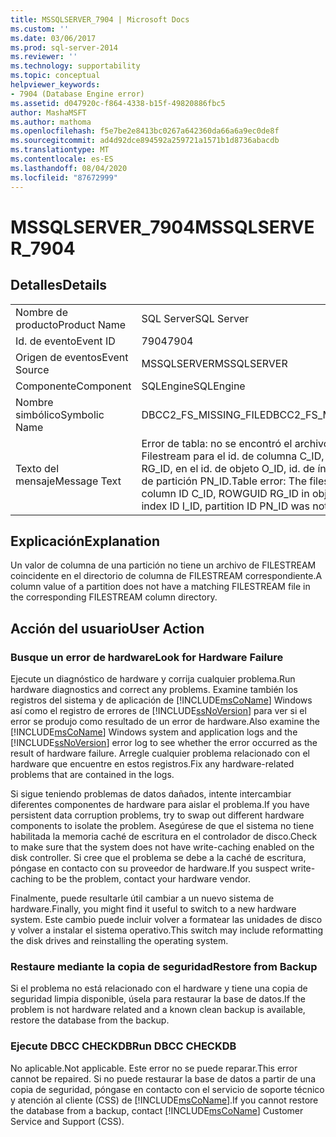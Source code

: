 ```yaml
---
title: MSSQLSERVER_7904 | Microsoft Docs
ms.custom: ''
ms.date: 03/06/2017
ms.prod: sql-server-2014
ms.reviewer: ''
ms.technology: supportability
ms.topic: conceptual
helpviewer_keywords:
- 7904 (Database Engine error)
ms.assetid: d047920c-f864-4338-b15f-49820886fbc5
author: MashaMSFT
ms.author: mathoma
ms.openlocfilehash: f5e7be2e8413bc0267a642360da66a6a9ec0de8f
ms.sourcegitcommit: ad4d92dce894592a259721a1571b1d8736abacdb
ms.translationtype: MT
ms.contentlocale: es-ES
ms.lasthandoff: 08/04/2020
ms.locfileid: "87672999"
---
```

# <a name="mssqlserver_7904"></a><span data-ttu-id="3412a-102">MSSQLSERVER_7904</span><span class="sxs-lookup"><span data-stu-id="3412a-102">MSSQLSERVER_7904</span></span>
    
## <a name="details"></a><span data-ttu-id="3412a-103">Detalles</span><span class="sxs-lookup"><span data-stu-id="3412a-103">Details</span></span>  
  
|||  
|-|-|  
|<span data-ttu-id="3412a-104">Nombre de producto</span><span class="sxs-lookup"><span data-stu-id="3412a-104">Product Name</span></span>|<span data-ttu-id="3412a-105">SQL Server</span><span class="sxs-lookup"><span data-stu-id="3412a-105">SQL Server</span></span>|  
|<span data-ttu-id="3412a-106">Id. de evento</span><span class="sxs-lookup"><span data-stu-id="3412a-106">Event ID</span></span>|<span data-ttu-id="3412a-107">7904</span><span class="sxs-lookup"><span data-stu-id="3412a-107">7904</span></span>|  
|<span data-ttu-id="3412a-108">Origen de eventos</span><span class="sxs-lookup"><span data-stu-id="3412a-108">Event Source</span></span>|<span data-ttu-id="3412a-109">MSSQLSERVER</span><span class="sxs-lookup"><span data-stu-id="3412a-109">MSSQLSERVER</span></span>|  
|<span data-ttu-id="3412a-110">Componente</span><span class="sxs-lookup"><span data-stu-id="3412a-110">Component</span></span>|<span data-ttu-id="3412a-111">SQLEngine</span><span class="sxs-lookup"><span data-stu-id="3412a-111">SQLEngine</span></span>|  
|<span data-ttu-id="3412a-112">Nombre simbólico</span><span class="sxs-lookup"><span data-stu-id="3412a-112">Symbolic Name</span></span>|<span data-ttu-id="3412a-113">DBCC2_FS_MISSING_FILE</span><span class="sxs-lookup"><span data-stu-id="3412a-113">DBCC2_FS_MISSING_FILE</span></span>|  
|<span data-ttu-id="3412a-114">Texto del mensaje</span><span class="sxs-lookup"><span data-stu-id="3412a-114">Message Text</span></span>|<span data-ttu-id="3412a-115">Error de tabla: no se encontró el archivo de Filestream para el id. de columna C_ID, ROWGUID RG_ID, en el id. de objeto O_ID, id. de índice I_ID, id. de partición PN_ID.</span><span class="sxs-lookup"><span data-stu-id="3412a-115">Table error: The filestream file for column ID C_ID, ROWGUID RG_ID in object ID O_ID, index ID I_ID, partition ID PN_ID was not found.</span></span>|  
  
## <a name="explanation"></a><span data-ttu-id="3412a-116">Explicación</span><span class="sxs-lookup"><span data-stu-id="3412a-116">Explanation</span></span>  
 <span data-ttu-id="3412a-117">Un valor de columna de una partición no tiene un archivo de FILESTREAM coincidente en el directorio de columna de FILESTREAM correspondiente.</span><span class="sxs-lookup"><span data-stu-id="3412a-117">A column value of a partition does not have a matching FILESTREAM file in the corresponding FILESTREAM column directory.</span></span>  
  
## <a name="user-action"></a><span data-ttu-id="3412a-118">Acción del usuario</span><span class="sxs-lookup"><span data-stu-id="3412a-118">User Action</span></span>  
  
### <a name="look-for-hardware-failure"></a><span data-ttu-id="3412a-119">Busque un error de hardware</span><span class="sxs-lookup"><span data-stu-id="3412a-119">Look for Hardware Failure</span></span>  
 <span data-ttu-id="3412a-120">Ejecute un diagnóstico de hardware y corrija cualquier problema.</span><span class="sxs-lookup"><span data-stu-id="3412a-120">Run hardware diagnostics and correct any problems.</span></span> <span data-ttu-id="3412a-121">Examine también los registros del sistema y de aplicación de [!INCLUDE[msCoName](../../includes/msconame-md.md)] Windows así como el registro de errores de [!INCLUDE[ssNoVersion](../../includes/ssnoversion-md.md)] para ver si el error se produjo como resultado de un error de hardware.</span><span class="sxs-lookup"><span data-stu-id="3412a-121">Also examine the [!INCLUDE[msCoName](../../includes/msconame-md.md)] Windows system and application logs and the [!INCLUDE[ssNoVersion](../../includes/ssnoversion-md.md)] error log to see whether the error occurred as the result of hardware failure.</span></span> <span data-ttu-id="3412a-122">Arregle cualquier problema relacionado con el hardware que encuentre en estos registros.</span><span class="sxs-lookup"><span data-stu-id="3412a-122">Fix any hardware-related problems that are contained in the logs.</span></span>  
  
 <span data-ttu-id="3412a-123">Si sigue teniendo problemas de datos dañados, intente intercambiar diferentes componentes de hardware para aislar el problema.</span><span class="sxs-lookup"><span data-stu-id="3412a-123">If you have persistent data corruption problems, try to swap out different hardware components to isolate the problem.</span></span> <span data-ttu-id="3412a-124">Asegúrese de que el sistema no tiene habilitada la memoria caché de escritura en el controlador de disco.</span><span class="sxs-lookup"><span data-stu-id="3412a-124">Check to make sure that the system does not have write-caching enabled on the disk controller.</span></span> <span data-ttu-id="3412a-125">Si cree que el problema se debe a la caché de escritura, póngase en contacto con su proveedor de hardware.</span><span class="sxs-lookup"><span data-stu-id="3412a-125">If you suspect write-caching to be the problem, contact your hardware vendor.</span></span>  
  
 <span data-ttu-id="3412a-126">Finalmente, puede resultarle útil cambiar a un nuevo sistema de hardware.</span><span class="sxs-lookup"><span data-stu-id="3412a-126">Finally, you might find it useful to switch to a new hardware system.</span></span> <span data-ttu-id="3412a-127">Este cambio puede incluir volver a formatear las unidades de disco y volver a instalar el sistema operativo.</span><span class="sxs-lookup"><span data-stu-id="3412a-127">This switch may include reformatting the disk drives and reinstalling the operating system.</span></span>  
  
### <a name="restore-from-backup"></a><span data-ttu-id="3412a-128">Restaure mediante la copia de seguridad</span><span class="sxs-lookup"><span data-stu-id="3412a-128">Restore from Backup</span></span>  
 <span data-ttu-id="3412a-129">Si el problema no está relacionado con el hardware y tiene una copia de seguridad limpia disponible, úsela para restaurar la base de datos.</span><span class="sxs-lookup"><span data-stu-id="3412a-129">If the problem is not hardware related and a known clean backup is available, restore the database from the backup.</span></span>  
  
### <a name="run-dbcc-checkdb"></a><span data-ttu-id="3412a-130">Ejecute DBCC CHECKDB</span><span class="sxs-lookup"><span data-stu-id="3412a-130">Run DBCC CHECKDB</span></span>  
 <span data-ttu-id="3412a-131">No aplicable.</span><span class="sxs-lookup"><span data-stu-id="3412a-131">Not applicable.</span></span> <span data-ttu-id="3412a-132">Este error no se puede reparar.</span><span class="sxs-lookup"><span data-stu-id="3412a-132">This error cannot be repaired.</span></span> <span data-ttu-id="3412a-133">Si no puede restaurar la base de datos a partir de una copia de seguridad, póngase en contacto con el servicio de soporte técnico y atención al cliente (CSS) de [!INCLUDE[msCoName](../../includes/msconame-md.md)].</span><span class="sxs-lookup"><span data-stu-id="3412a-133">If you cannot restore the database from a backup, contact [!INCLUDE[msCoName](../../includes/msconame-md.md)] Customer Service and Support (CSS).</span></span>  
  
  
